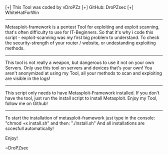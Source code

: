 [+] This Tool was coded by vDroPZz
[+] GitHub: DroPZsec
[+] WhiteHatForWin

____________________________________________


Metasploit-framework is a pentest Tool for exploiting and exploit scanning, that's often difficulty to use for IT-Beginners.
So that it's why i code this script - exploit-scanning was my first big problem to understand.
To check the security-strength of your router / website, or undestanding exploiting methods.

____________________________________________


This tool is not really a weapon, but dangerous to use it not on your own Servers.
Only use this tool on servers and devices that's your own!
You aren't anonymized at using my Tool, all your methods to scan and exploiting are visible in the logs!


___________________________________________

This script only needs to have Metasploit-Framework installed.
If you don't have the tool, just run the install script to install Metasploit.
Enjoy my Tool, follow me on Github!

___________________________________________


To start the installation of metasploit-framework just type in the console:
        "chmod +x install.sh"
and then:
        "./install.sh"
And all installations are sccesfull automatically!




Enjoy!

~DroPZsec
